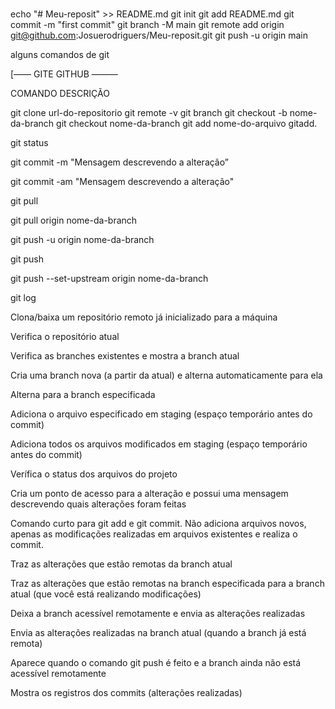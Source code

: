 # 
echo "# Meu-reposit" >> README.md
git init
git add README.md
git commit -m "first commit"
git branch -M main
git remote add origin git@github.com:Josuerodriguers/Meu-reposit.git
git push -u origin main

alguns comandos de git

[—— GITE GITHUB ———

COMANDO DESCRIÇÃO

git clone url-do-repositorio
git remote -v
git branch
git checkout -b nome-da-branch
git checkout nome-da-branch
git add nome-do-arquivo
gitadd.

git status

git commit -m "Mensagem
descrevendo a alteração”

git commit -am "Mensagem
descrevendo a alteração"

git pull

git pull origin nome-da-branch

git push -u origin nome-da-branch

git push

git push --set-upstream
origin nome-da-branch

git log

Clona/baixa um repositório remoto já
inicializado para a máquina

Verifica o repositório atual

Verifica as branches existentes e
mostra a branch atual

Cria uma branch nova (a partir da atual) e
alterna automaticamente para ela

Alterna para a branch especificada

Adiciona o arquivo especificado em staging
(espaço temporário antes do commit)

Adiciona todos os arquivos modificados em
staging (espaço temporário antes do commit)

Verífica o status dos arquivos do projeto

Cria um ponto de acesso para a alteração e
possui uma mensagem descrevendo quais
alterações foram feitas

Comando curto para git add e git commit. Não
adiciona arquivos novos, apenas as modificações
realizadas em arquivos existentes e realiza o commit.

Traz as alterações que estão
remotas da branch atual

Traz as alterações que estão remotas na branch
especificada para a branch atual (que você está
realizando modificações)

Deixa a branch acessível remotamente
e envia as alterações realizadas

Envia as alterações realizadas na branch
atual (quando a branch já está remota)

Aparece quando o comando git push é feito e a
branch ainda não está acessível remotamente

Mostra os registros dos commits
(alterações realizadas)

